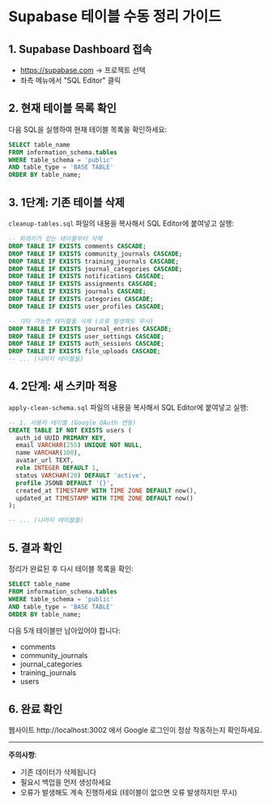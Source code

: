 # Supabase 테이블 수동 정리 가이드

## 1. Supabase Dashboard 접속
- https://supabase.com → 프로젝트 선택
- 좌측 메뉴에서 "SQL Editor" 클릭

## 2. 현재 테이블 목록 확인
다음 SQL을 실행하여 현재 테이블 목록을 확인하세요:

```sql
SELECT table_name 
FROM information_schema.tables 
WHERE table_schema = 'public' 
AND table_type = 'BASE TABLE'
ORDER BY table_name;
```

## 3. 1단계: 기존 테이블 삭제
`cleanup-tables.sql` 파일의 내용을 복사해서 SQL Editor에 붙여넣고 실행:

```sql
-- 외래키가 있는 테이블부터 삭제
DROP TABLE IF EXISTS comments CASCADE;
DROP TABLE IF EXISTS community_journals CASCADE;
DROP TABLE IF EXISTS training_journals CASCADE;
DROP TABLE IF EXISTS journal_categories CASCADE;
DROP TABLE IF EXISTS notifications CASCADE;
DROP TABLE IF EXISTS assignments CASCADE;
DROP TABLE IF EXISTS journals CASCADE;
DROP TABLE IF EXISTS categories CASCADE;
DROP TABLE IF EXISTS user_profiles CASCADE;

-- 기타 가능한 테이블들 삭제 (오류 발생해도 무시)
DROP TABLE IF EXISTS journal_entries CASCADE;
DROP TABLE IF EXISTS user_settings CASCADE;
DROP TABLE IF EXISTS auth_sessions CASCADE;
DROP TABLE IF EXISTS file_uploads CASCADE;
-- ... (나머지 테이블들)
```

## 4. 2단계: 새 스키마 적용
`apply-clean-schema.sql` 파일의 내용을 복사해서 SQL Editor에 붙여넣고 실행:

```sql
-- 1. 사용자 테이블 (Google OAuth 연동)
CREATE TABLE IF NOT EXISTS users (
  auth_id UUID PRIMARY KEY,
  email VARCHAR(255) UNIQUE NOT NULL,
  name VARCHAR(100),
  avatar_url TEXT,
  role INTEGER DEFAULT 1,
  status VARCHAR(20) DEFAULT 'active',
  profile JSONB DEFAULT '{}',
  created_at TIMESTAMP WITH TIME ZONE DEFAULT now(),
  updated_at TIMESTAMP WITH TIME ZONE DEFAULT now()
);

-- ... (나머지 테이블들)
```

## 5. 결과 확인
정리가 완료된 후 다시 테이블 목록을 확인:

```sql
SELECT table_name 
FROM information_schema.tables 
WHERE table_schema = 'public' 
AND table_type = 'BASE TABLE'
ORDER BY table_name;
```

다음 5개 테이블만 남아있어야 합니다:
- comments
- community_journals  
- journal_categories
- training_journals
- users

## 6. 완료 확인
웹사이트 http://localhost:3002 에서 Google 로그인이 정상 작동하는지 확인하세요.

---
**주의사항**: 
- 기존 데이터가 삭제됩니다
- 필요시 백업을 먼저 생성하세요
- 오류가 발생해도 계속 진행하세요 (테이블이 없으면 오류 발생하지만 무시)